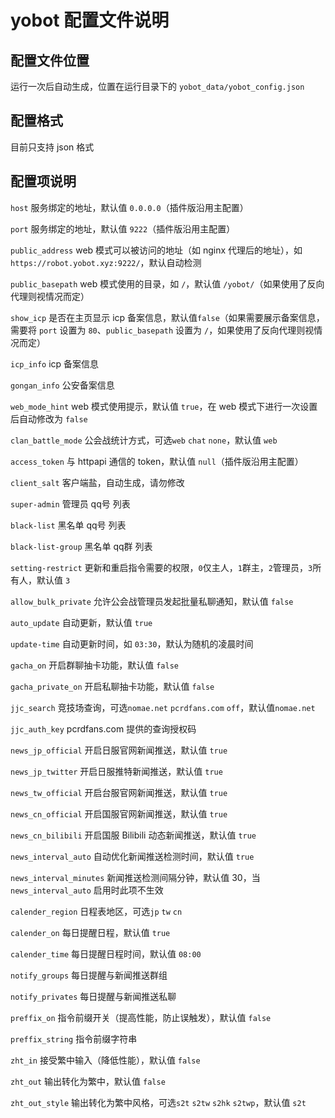 # yobot 配置文件说明

## 配置文件位置

运行一次后自动生成，位置在运行目录下的 `yobot_data/yobot_config.json`  

## 配置格式

目前只支持 json 格式

## 配置项说明

`host` 服务绑定的地址，默认值 `0.0.0.0`（插件版沿用主配置）

`port` 服务绑定的地址，默认值 `9222`（插件版沿用主配置）

`public_address` web 模式可以被访问的地址（如 nginx 代理后的地址），如`https://robot.yobot.xyz:9222/`，默认自动检测

`public_basepath` web 模式使用的目录，如 `/`，默认值 `/yobot/`（如果使用了反向代理则视情况而定）

`show_icp` 是否在主页显示 icp 备案信息，默认值`false`（如果需要展示备案信息，需要将 `port` 设置为 `80`、`public_basepath` 设置为 `/`，如果使用了反向代理则视情况而定）

`icp_info` icp 备案信息

`gongan_info` 公安备案信息

`web_mode_hint` web 模式使用提示，默认值 `true`，在 web 模式下进行一次设置后自动修改为 `false`

`clan_battle_mode` 公会战统计方式，可选`web` `chat` `none`，默认值 `web`

`access_token` 与 httpapi 通信的 token，默认值 `null`（插件版沿用主配置）

`client_salt` 客户端盐，自动生成，请勿修改

`super-admin` 管理员 qq号 列表

`black-list` 黑名单 qq号 列表

`black-list-group` 黑名单 qq群 列表

`setting-restrict` 更新和重启指令需要的权限，`0`仅主人，`1`群主，`2`管理员，`3`所有人，默认值 `3`

`allow_bulk_private` 允许公会战管理员发起批量私聊通知，默认值 `false`

`auto_update` 自动更新，默认值 `true`

`update-time` 自动更新时间，如 `03:30`，默认为随机的凌晨时间

`gacha_on` 开启群聊抽卡功能，默认值 `false`

`gacha_private_on` 开启私聊抽卡功能，默认值 `false`

`jjc_search` 竞技场查询，可选`nomae.net` `pcrdfans.com` `off`，默认值`nomae.net`

`jjc_auth_key` pcrdfans.com 提供的查询授权码

`news_jp_official` 开启日服官网新闻推送，默认值 `true`

`news_jp_twitter` 开启日服推特新闻推送，默认值 `true`

`news_tw_official` 开启台服官网新闻推送，默认值 `true`

`news_cn_official` 开启国服官网新闻推送，默认值 `true`

`news_cn_bilibili` 开启国服 Bilibili 动态新闻推送，默认值 `true`

`news_interval_auto` 自动优化新闻推送检测时间，默认值 `true`

`news_interval_minutes` 新闻推送检测间隔分钟，默认值 30，当 `news_interval_auto` 启用时此项不生效

`calender_region` 日程表地区，可选`jp` `tw` `cn`

`calender_on` 每日提醒日程，默认值 `true`

`calender_time` 每日提醒日程时间，默认值 `08:00`

`notify_groups` 每日提醒与新闻推送群组

`notify_privates` 每日提醒与新闻推送私聊

`preffix_on` 指令前缀开关（提高性能，防止误触发），默认值 `false`

`preffix_string` 指令前缀字符串

`zht_in` 接受繁中输入（降低性能），默认值 `false`

`zht_out` 输出转化为繁中，默认值 `false`

`zht_out_style` 输出转化为繁中风格，可选`s2t` `s2tw` `s2hk` `s2twp`，默认值 `s2t`
